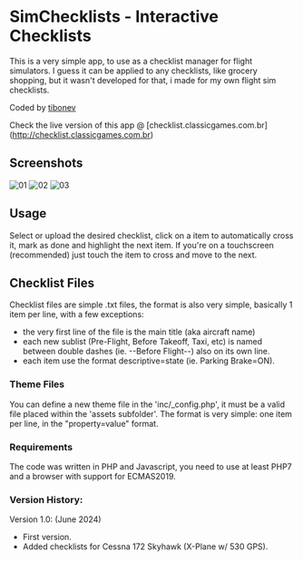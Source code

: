 # SimChecklists - Interactive Checklists
This is a very simple app, to use as a checklist manager for flight simulators. 
I guess it can be applied to any checklists, like grocery shopping, but it wasn't developed for that, i made for my own flight sim checklists.

Coded by [tibonev](http://classicgames.com.br)

Check the live version of this app @ [checklist.classicgames.com.br] (http://checklist.classicgames.com.br)

## Screenshots

![01](http://classicgames.com.br/temp/simcheck01.png) ![02](http://classicgames.com.br/temp/simcheck02.png)
![03](http://classicgames.com.br/temp/simcheck03.png) 

## Usage
Select or upload the desired checklist, click on a item to automatically cross it, mark as done and highlight the next item. 
If you're on a touchscreen (recommended) just touch the item to cross and move to the next.


## Checklist Files
Checklist files are simple .txt files, the format is also very simple, basically 1 item per line, with a few exceptions:
- the very first line of the file is the main title (aka aircraft name)
- each new sublist (Pre-Flight, Before Takeoff, Taxi, etc) is named between double dashes (ie. --Before Flight--) also on its own line.
- each item use the format descriptive=state (ie. Parking Brake=ON). 


### Theme Files 
You can define a new theme file in the 'inc/_config.php', it must be a valid file placed within the 'assets subfolder'.
The format is very simple: one item per line, in the "property=value" format.


### Requirements
The code was written in PHP and Javascript, you need to use at least PHP7 and a browser with support for ECMAS2019.


### Version History: 

Version 1.0: (June 2024)
- First version.
- Added checklists for Cessna 172 Skyhawk (X-Plane w/ 530 GPS).
